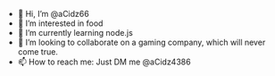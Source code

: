 - 👋 Hi, I’m @aCidz66
- 👀 I’m interested in food
- 🌱 I’m currently learning node.js
- 💞️ I’m looking to collaborate on a gaming company, which will never come true. 
- 📫 How to reach me: Just DM me @aCidz4386

<!---
aCidz66/aCidz66 is a ✨ special ✨ repository because its `README.md` (this file) appears on your GitHub profile.
You can click the Preview link to take a look at your changes.
--->
